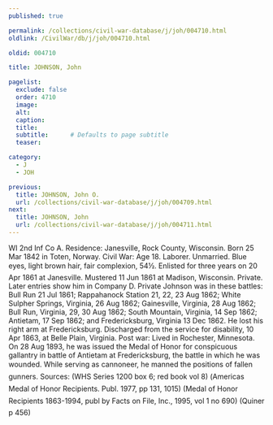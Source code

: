 ```yaml
---
published: true

permalink: /collections/civil-war-database/j/joh/004710.html
oldlink: /CivilWar/db/j/joh/004710.html

oldid: 004710

title: JOHNSON, John

pagelist:
  exclude: false
  order: 4710
  image: 
  alt:
  caption:
  title:
  subtitle:      # Defaults to page subtitle
  teaser:

category: 
  - J 
  - JOH

previous:
  title: JOHNSON, John O.
  url: /collections/civil-war-database/j/joh/004709.html  
next:
  title: JOHNSON, John
  url: /collections/civil-war-database/j/joh/004711.html   
---
```

WI 2nd Inf Co A. Residence: Janesville, Rock County, Wisconsin. Born 25 Mar 1842 in Toten, Norway. Civil War: Age 18. Laborer. Unmarried. Blue eyes, light brown hair, fair complexion, 5&#146;4&frac12;&#148;. Enlisted for three years on 20 Apr 1861 at Janesville. Mustered 11 Jun 1861 at Madison, Wisconsin. Private. Later entries show him in Company D. Private Johnson was in these battles: Bull Run 21 Jul 1861; Rappahanock Station 21, 22, 23 Aug 1862; White Sulpher Springs, Virginia, 26 Aug 1862; Gainesville, Virginia, 28 Aug 1862; Bull Run, Virginia, 29, 30 Aug 1862; South Mountain, Virginia, 14 Sep 1862; Antietam, 17 Sep 1862; and Fredericksburg, Virginia 13 Dec 1862. He lost his right arm at Fredericksburg. Discharged from the service for disability, 10 Apr 1863, at Belle Plain, Virginia. Post war: Lived in Rochester, Minnesota. On 28 Aug 1893, he was issued the Medal of Honor for conspicuous gallantry in battle of Antietam at Fredericksburg, the battle in which he was wounded. &#147;While serving as cannoneer, he manned the positions of fallen gunners&#148;. Sources: (WHS Series 1200 box 6; red book vol 8) (&#147;America&#146;s Medal of Honor Recipients&#148;. Publ. 1977, pp 131, 1015) (Medal of Honor Recipients 1863-1994&#148;, publ by Facts on File, Inc., 1995, vol 1 no 690) (Quiner p 456)